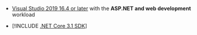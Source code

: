 * [Visual Studio 2019 16.4 or later](https://visualstudio.microsoft.com/downloads/?utm_medium=microsoft&utm_source=learn.microsoft.com&utm_campaign=inline+link&utm_content=download+vs2019) with the **ASP.NET and web development** workload

* [!INCLUDE [.NET Core 3.1 SDK](~/includes/3.1-SDK.md)]

